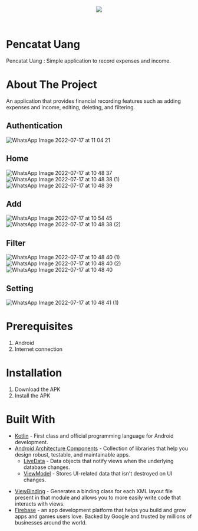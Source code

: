 <br />
<p align="center">
  <a href="#">
    <img src="app/src/main/res/drawable/ic_dompet.xml">
  </a>
</p>
<br>


# Pencatat Uang
Pencatat Uang : Simple application to record expenses and income.

# About The Project
An application that provides financial recording features such as adding expenses and income, editing, deleting, and filtering.

## Authentication
![WhatsApp Image 2022-07-17 at 11 04 21](https://user-images.githubusercontent.com/64635497/179383507-83a949e0-c8bb-4e52-9712-b7bb539fa9b1.jpeg)

## Home
![WhatsApp Image 2022-07-17 at 10 48 37](https://user-images.githubusercontent.com/64635497/179383208-5eb945c2-e150-42cb-a86c-d1e412976340.jpeg)
![WhatsApp Image 2022-07-17 at 10 48 38 (1)](https://user-images.githubusercontent.com/64635497/179383264-5b3936a0-d682-4252-9cbf-43da836967e7.jpeg)
![WhatsApp Image 2022-07-17 at 10 48 39](https://user-images.githubusercontent.com/64635497/179383270-ed5d395d-e321-468d-95e8-d5dfb3175298.jpeg)

## Add 
![WhatsApp Image 2022-07-17 at 10 54 45](https://user-images.githubusercontent.com/64635497/179383247-a09a8ca5-12e1-443e-9573-62be51945fe1.jpeg)
![WhatsApp Image 2022-07-17 at 10 48 38 (2)](https://user-images.githubusercontent.com/64635497/179383276-c56ef6f5-d728-47b8-b174-91af5f53af91.jpeg)

## Filter
![WhatsApp Image 2022-07-17 at 10 48 40 (1)](https://user-images.githubusercontent.com/64635497/179383307-5faddd4d-e9b6-4686-94d9-1eff1a4bfb5c.jpeg)
![WhatsApp Image 2022-07-17 at 10 48 40 (2)](https://user-images.githubusercontent.com/64635497/179383308-b8810e88-e250-44e1-b588-552dcc13797a.jpeg)
![WhatsApp Image 2022-07-17 at 10 48 40](https://user-images.githubusercontent.com/64635497/179383310-0e806537-f198-47b5-a05e-171854429b18.jpeg)

## Setting
![WhatsApp Image 2022-07-17 at 10 48 41 (1)](https://user-images.githubusercontent.com/64635497/179383319-47fe833d-7daf-49ae-8521-13be0efa6989.jpeg)

# Prerequisites
1. Android 
2. Internet connection
  
# Installation
1. Download the APK 
2. Install the APK

# Built With
- [Kotlin](https://kotlinlang.org/) - First class and official programming language for Android development.
- [Android Architecture Components](https://developer.android.com/topic/libraries/architecture) - Collection of libraries that help you design robust, testable, and maintainable apps.
  - [LiveData](https://developer.android.com/topic/libraries/architecture/livedata) - Data objects that notify views when the underlying database changes.
  - [ViewModel](https://developer.android.com/topic/libraries/architecture/viewmodel) - Stores UI-related data that isn't destroyed on UI changes.
<!--   - [Room](https://developer.android.com/jetpack/androidx/releases/room) - The Room persistence library provides an abstraction layer over SQLite to allow for more robust database access while harnessing the full power of SQLite.  -->
  - [ViewBinding](https://developer.android.com/topic/libraries/view-binding) - Generates a binding class for each XML layout file present in that module and allows you to more easily write code that interacts with views.
- [Firebase](https://firebase.google.com/) - an app development platform that helps you build and grow apps and games users love. Backed by Google and trusted by millions of businesses around the world.
